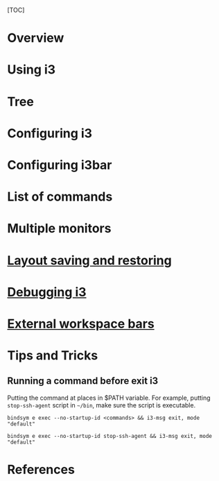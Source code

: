 [TOC]

# Overview

# Using i3

# Tree

# Configuring i3

# Configuring i3bar

# List of commands

# Multiple monitors

# [Layout saving and restoring](http://i3wm.org/docs/layout-saving.html)

# [Debugging i3](http://i3wm.org/docs/debugging.html)

# [External workspace bars](http://i3wm.org/docs/wsbar.html)

# Tips and Tricks
## Running a command before exit i3
Putting the command at places in $PATH variable. For example, putting `stop-ssh-agent` script in `~/bin`, make sure the script is executable.

`bindsym e exec --no-startup-id <commands> && i3-msg exit, mode "default"`

`bindsym e exec --no-startup-id stop-ssh-agent && i3-msg exit, mode "default"`

# References
[1]: https://i3wm.org/docs/refcard.html "References card"
[2]: http://i3wm.org/docs/userguide.html "User's Guide"
[3]: https://github.com/serebrov/i3conf "i3conf dotfiles"
